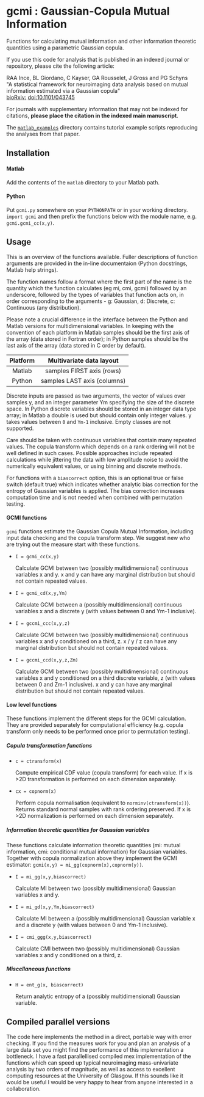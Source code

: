 # gcmi : Gaussian-Copula Mutual Information

Functions for calculating mutual information and other information theoretic quantities using a parametric Gaussian copula. 

If you use this code for analysis that is published in an indexed journal or repository, please cite the following article:

RAA Ince, BL Giordano, C Kayser, GA Rousselet, J Gross and PG Schyns  
"A statistical framework for neuroimaging data analysis based on mutual information estimated via a Gaussian copula"  
[bioRxiv:](http://biorxiv.org/content/early/2016/03/16/043745) [doi:10.1101/043745](http://dx.doi.org/10.1101/043745)

For journals with supplementary information that may not be indexed for citations, **please place the citation in the indexed main manuscript**.

The [`matlab_examples`](matlab_examples) directory contains tutorial example scripts reproducing the analyses from that paper.

## Installation

#### Matlab

Add the contents of the `matlab` directory to your Matlab path.

#### Python

Put `gcmi.py` somewhere on your `PYTHONPATH` or in your working directory. `import gcmi` and then prefix the functions below with the module name, e.g. `gcmi.gcmi_cc(x,y)`.

## Usage

This is an overview of the functions available. Fuller descriptions of function arguments are provided in the in-line documentaion (Python docstrings, Matlab help strings).

The function names follow a format where the first part of the name is the quantity which the function calculates (eg mi, cmi, gcmi) followed by an underscore, followed by the types of variables that function acts on, in order corresponding to the arguments - g: Gaussian, d: Discrete, c: Continuous (any distribution). 

Please note a crucial difference in the interface between the Python and Matlab versions for multidimensional variables. In keeping with the convention of each platform in Matlab samples should be the first axis of the array (data stored in Fortran order); in Python samples should be the last axis of the array (data stored in C order by default).

| Platform | Multivariate data layout    |
| :------: | :----------------------:    |
| Matlab   | samples FIRST axis (rows)   |
| Python   | samples LAST axis (columns) |

Discrete inputs are passed as two arguments, the vector of values over samples y, and an integer parameter Ym specifying the size of the discrete space. In Python discrete variables should be stored in an integer data type array; in Matlab a double is used but should contain only integer values. y takes values between `0` and `Ym-1` inclusive. Empty classes are not supported.

Care should be taken with continuous variables that contain many repeated values. The copula transform which depends on a rank ordering will not be well defined in such cases. Possible approaches include repeated calculations while jittering the data with low amplitude noise to avoid the numerically equivalent values, or using binning and discrete methods. 

For functions with a `biascorrect` option, this is an optional true or false switch (default true) which indicates whether analytic bias correction for the entropy of Gaussian variables is applied. The bias correction increases computation time and is not needed when combined with permutation testing.

#### GCMI functions

`gcmi` functions estimate the Gaussian Copula Mutual Information, including input data checking and the copula transform step. We suggest new who are trying out the measure start with these functions.

*  `I = gcmi_cc(x,y)` 

    Calculate GCMI between two (possibly multidimensional) continuous variables x and y. x and y can have any marginal distribution but should not contain repeated values. 

*  `I = gcmi_cd(x,y,Ym)` 

    Calculate GCMI between a (possibly multidimensional) continuous variables x and a discrete y (with values between 0 and Ym-1 inclusive).

*  `I = gccmi_ccc(x,y,z)` 

    Calculate GCMI between two (possibly multidimensional) continuous variables x and y conditioned on a third, z. x / y / z can have any marginal distribution but should not contain repeated values.

*  `I = gccmi_ccd(x,y,z,Zm)` 

    Calculate GCMI between two (possibly multidimensional) continuous variables x and y conditioned on a third discrete variable, z (with values between 0 and Zm-1 inclusive). x and y can have any marginal distribution but should not contain repeated values.

#### Low level functions

These functions implement the different steps for the GCMI calculation. They are provided separately for computational efficiency (e.g. copula transform only needs to be performed once prior to permutation testing).

##### Copula transformation functions

*  `c = ctransform(x)`

    Compute empirical CDF value (copula transform) for each value. If x is >2D transformation is performed on each dimension separately. 

*  `cx = copnorm(x)` 

    Perform copula normalisation (equivalent to `norminv(ctransform(x))`). Returns standard normal samples with rank ordering preserved. If x is >2D normalization is performed on each dimension separately.  

##### Information theoretic quantities for Gaussian variables

These functions calculate information theoretic quantities (mi: mutual information, cmi: conditional mutual information) for Gaussian variables. Together with copula normalization above they implement the GCMI estimator: `gcmi(x,y) = mi_gg(copnorm(x),copnorm(y))`.

*  `I = mi_gg(x,y,biascorrect)` 

    Calculate MI between two (possibly multidimensional) Gaussian variables x and y. 

*  `I = mi_gd(x,y,Ym,biascorrect)` 

    Calculate MI between a (possibly multidimensional) Gaussian variable x and a discrete y (with values between 0 and Ym-1 inclusive). 

*  `I = cmi_ggg(x,y,biascorrect)` 

    Calculate CMI between two (possibly multidimensional) Gaussian variables x and y conditioned on a third, z. 

##### Miscellaneous functions

*  `H = ent_g(x, biascorrect)`

    Return analytic entropy of a (possibly multidimensional) Gaussian variable. 


## Compiled parallel versions

The code here implements the method in a direct, portable way with error checking.
If you find the measures work for you and plan an analysis of a large data set you might find the performance of this implementation a bottleneck.
I have a fast parallellised compiled mex implementation of the functions which can speed up typical neuroimaging mass-univariate analysis by two orders of magnitude, as well as access to excellent computing resources at the University of Glasgow.
If this sounds like it would be useful I would be very happy to hear from anyone interested in a collaboration.

